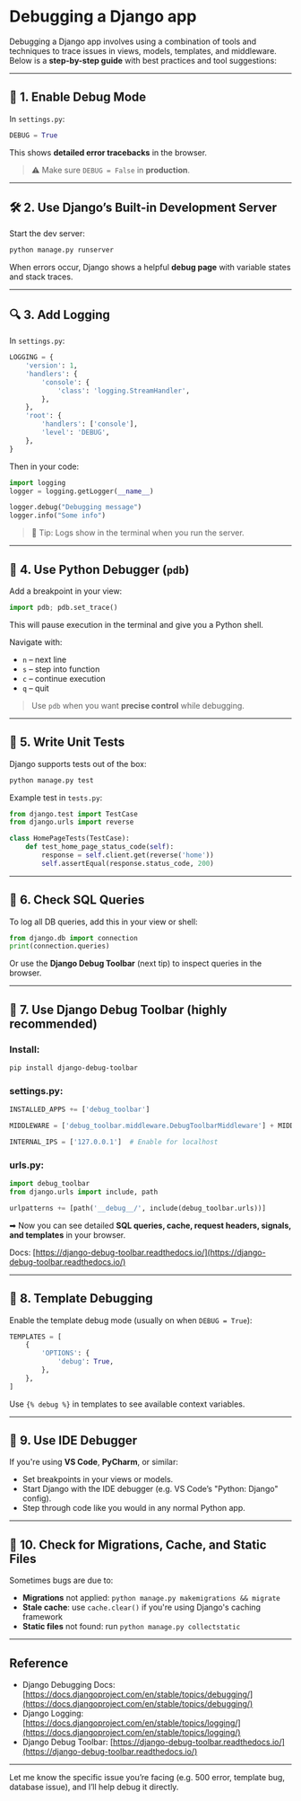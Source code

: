 # Debugging a Django app

Debugging a Django app involves using a combination of tools and techniques to trace issues in views, models, templates, and middleware. Below is a **step-by-step guide** with best practices and tool suggestions:

---

## 🔧 1. Enable Debug Mode

In `settings.py`:

```python
DEBUG = True
```

This shows **detailed error tracebacks** in the browser.

> ⚠️ Make sure `DEBUG = False` in **production**.

---

## 🛠 2. Use Django’s Built-in Development Server

Start the dev server:

```bash
python manage.py runserver
```

When errors occur, Django shows a helpful **debug page** with variable states and stack traces.

---

## 🔍 3. Add Logging

In `settings.py`:

```python
LOGGING = {
    'version': 1,
    'handlers': {
        'console': {
            'class': 'logging.StreamHandler',
        },
    },
    'root': {
        'handlers': ['console'],
        'level': 'DEBUG',
    },
}
```

Then in your code:

```python
import logging
logger = logging.getLogger(__name__)

logger.debug("Debugging message")
logger.info("Some info")
```

> 🧠 Tip: Logs show in the terminal when you run the server.

---

## 🐞 4. Use Python Debugger (`pdb`)

Add a breakpoint in your view:

```python
import pdb; pdb.set_trace()
```

This will pause execution in the terminal and give you a Python shell.

Navigate with:

* `n` – next line
* `s` – step into function
* `c` – continue execution
* `q` – quit

> Use `pdb` when you want **precise control** while debugging.

---

## 🧪 5. Write Unit Tests

Django supports tests out of the box:

```bash
python manage.py test
```

Example test in `tests.py`:

```python
from django.test import TestCase
from django.urls import reverse

class HomePageTests(TestCase):
    def test_home_page_status_code(self):
        response = self.client.get(reverse('home'))
        self.assertEqual(response.status_code, 200)
```

---

## 🔗 6. Check SQL Queries

To log all DB queries, add this in your view or shell:

```python
from django.db import connection
print(connection.queries)
```

Or use the **Django Debug Toolbar** (next tip) to inspect queries in the browser.

---

## 🧰 7. Use Django Debug Toolbar (highly recommended)

### Install:

```bash
pip install django-debug-toolbar
```

### settings.py:

```python
INSTALLED_APPS += ['debug_toolbar']

MIDDLEWARE = ['debug_toolbar.middleware.DebugToolbarMiddleware'] + MIDDLEWARE

INTERNAL_IPS = ['127.0.0.1']  # Enable for localhost
```

### urls.py:

```python
import debug_toolbar
from django.urls import include, path

urlpatterns += [path('__debug__/', include(debug_toolbar.urls))]
```

➡ Now you can see detailed **SQL queries, cache, request headers, signals, and templates** in your browser.

Docs: [https://django-debug-toolbar.readthedocs.io/](https://django-debug-toolbar.readthedocs.io/)

---

## 📄 8. Template Debugging

Enable the template debug mode (usually on when `DEBUG = True`):

```python
TEMPLATES = [
    {
        'OPTIONS': {
            'debug': True,
        },
    },
]
```

Use `{% debug %}` in templates to see available context variables.

---

## 🧠 9. Use IDE Debugger

If you're using **VS Code**, **PyCharm**, or similar:

* Set breakpoints in your views or models.
* Start Django with the IDE debugger (e.g. VS Code’s "Python: Django" config).
* Step through code like you would in any normal Python app.

---

## 🧹 10. Check for Migrations, Cache, and Static Files

Sometimes bugs are due to:

* **Migrations** not applied: `python manage.py makemigrations && migrate`
* **Stale cache**: use `cache.clear()` if you're using Django's caching framework
* **Static files** not found: run `python manage.py collectstatic`

---

## Reference

* Django Debugging Docs: [https://docs.djangoproject.com/en/stable/topics/debugging/](https://docs.djangoproject.com/en/stable/topics/debugging/)
* Django Logging: [https://docs.djangoproject.com/en/stable/topics/logging/](https://docs.djangoproject.com/en/stable/topics/logging/)
* Django Debug Toolbar: [https://django-debug-toolbar.readthedocs.io/](https://django-debug-toolbar.readthedocs.io/)

---

Let me know the specific issue you’re facing (e.g. 500 error, template bug, database issue), and I’ll help debug it directly.
